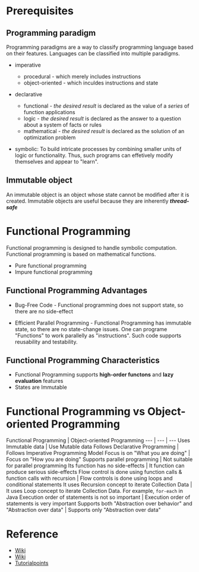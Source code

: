# Prerequisites

## Programming paradigm

Programming paradigms are a way to classify programming language based on their features. Languages can be classified into multiple paradigms.

- imperative
    - procedural - which merely includes instructions
    - object-oriented - which inculdes instructions and state

- declarative
    - functional - *the desired result* is declared as the value of a *series* of function applications
    - logic - *the desired result* is declared as the answer to a question about a system of facts or rules
    - mathematical - *the desired result* is declared as the solution of an optimization problem

- symbolic: To build intricate processes by combining smaller units of logic or functionality. Thus, such programs can effetively modify themselves and appear to "learn".

## Immutable object

An immutable object is an object whose state cannot be modified after it is created. Immutable objects are useful because they are inherently ***thread-safe***

# Functional Programming

Functional programming is designed to handle symbolic computation. Functional programming is based on mathematical functions.

- Pure functional programming
- Impure functional programming

## Functional Programming Advantages

- Bug-Free Code - Functional programming does not support state, so there are no side-effect

- Efficient Parallel Programming - Functional Programming has immutable state, so there are no state-change issues. One can programe "Functions" to work parallelly as "instructions". Such code supports reusability and testability.

## Functional Programming Characteristics

- Functional Programming supports **high-order functons** and **lazy evaluation** features
- States are Immutable

# Functional Programming vs Object-oriented Programming

Functional Programming | Object-oriented Programming
--- | --- | ---
Uses Immutable data | Use Mutable data
Follows Declarative Programming | Follows Imperative Programming Model
Focus is on "What you are doing" | Focus on "How you are doing"
Supports parallel programming | Not suitable for parallel programming
Its function has no side-effects | It function can produce serious side-effects
Flow control is done using function calls & function calls with recursion | Flow controls is done using loops and conditional statements
It uses Recursion concept to iterate Collection Data | It uses Loop concept to iterate Collection Data. For example, `for-each` in Java
Execution order of statements is not so important | Execution order of statements is very important
Supports both "Abstraction over behavior" and "Abstraction over data" | Supports only "Abstraction over data"


# Reference

- [Wiki](https://en.wikipedia.org/wiki/Programming_paradigm)
- [Wiki](https://en.wikipedia.org/wiki/Immutable_object)
- [Tutorialpoints](https://www.tutorialspoint.com)